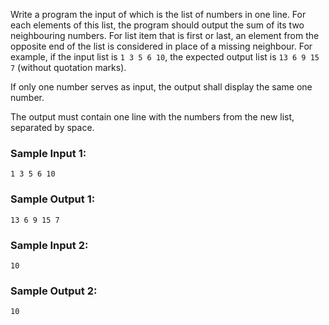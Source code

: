 Write a program the input of which is the list of numbers in one line. For
each elements of this list, the program should output the sum of its two
neighbouring numbers. For list item that is first or last, an element from
the opposite end of the list is considered in place of a missing neighbour.
For example, if the input list is `1 3 5 6 10`, the expected output list is
`13 6 9 15 7` (without quotation marks).

If only one number serves as input, the output shall display the same one
number.

The output must contain one line with the numbers from the new list, separated
by space.

### Sample Input 1:

```
1 3 5 6 10
```

### Sample Output 1:

```
13 6 9 15 7
```

### Sample Input 2:

```
10
```

### Sample Output 2:

```
10
```
